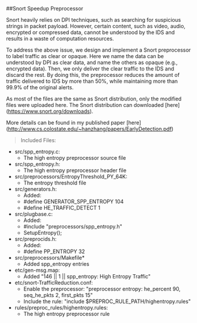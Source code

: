 
##Snort Speedup Preprocessor

Snort heavily relies on DPI techniques, such as searching for suspicious strings in packet payload. However, certain content, such as video, audio, encrypted or compressed data, cannot be understood by the IDS and results in a waste of computation resources.

To address the above issue, we design and implement a Snort preprocessor to label traffic as clear or opaque. Here we name the data can be understood by DPI as clear data, and name the others as opaque (e.g., encrypted data). Then, we only deliver the clear traffic to the IDS and discard the rest. By doing this, the preprocessor reduces the amount of traffic delivered to IDS by more than 50%, while maintaining more than 99.9% of the original alerts.

As most of the files are the same as Snort distribution, only the modified files were uploaded here. The Snort distribution can downloaded [here] (https://www.snort.org/downloads).

More details can be found in my published paper [here] (http://www.cs.colostate.edu/~hanzhang/papers/EarlyDetection.pdf)

>Included Files:
- src/spp_entropy.c:
	* The high entropy preprocessor source file
- src/spp_entropy.h:
	* The high entropy preprocessor header file
- src/preprocessors/EntropyThreshold_PY_64K:
	* The entropy threshold file
- src/generators.h:
	*  Added:
	* #define	GENERATOR_SPP_ENTROPY	104
	* #define	HE_TRAFFIC_DETECT	1
- src/plugbase.c:
	* Added:
	* #include "preprocessors/spp_entropy.h"
	* SetupEntropy();
- src/preprocids.h:
	* Added:
	* #define	PP_ENTROPY	32
- src/preprocessors/Makefile*
	* Added spp_entropy entries
- etc/gen-msg.map: 
	* Added "146 || 1 || spp_entropy: High Entropy Traffic"
- etc/snort-TrafficReduction.conf:
	* Enable the preprocessor: "preprocessor entropy: he_percent 90, seq_he_pkts 2, first_pkts 15"
	* Include the rule: "include $PREPROC_RULE_PATH/highentropy.rules"
- rules/preproc_rules/highentropy.rules:
	* The high entropy preprocessor rule
